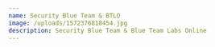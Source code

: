 ```yaml
---
name: Security Blue Team & BTLO
image: /uploads/1572376818454.jpg
description: Security Blue Team & Blue Team Labs Online
---
```

